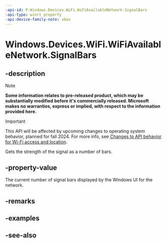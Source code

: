 ```yaml
---
-api-id: P:Windows.Devices.WiFi.WiFiAvailableNetwork.SignalBars
-api-type: winrt property
-api-device-family-note: xbox
---
```


<!-- Property syntax
public byte SignalBars { get; }
-->

# Windows.Devices.WiFi.WiFiAvailableNetwork.SignalBars

## -description

> [!NOTE]
> **Some information relates to pre-released product, which may be substantially modified before it's commercially released. Microsoft makes no warranties, express or implied, with respect to the information provided here.**

> [!IMPORTANT]
> This API will be affected by upcoming changes to operating system behavior, planned for fall 2024. For more info, see [Changes to API behavior for Wi-Fi access and location](/windows/win32/nativewifi/wi-fi-access-location-changes).

Gets the strength of the signal as a number of bars.

## -property-value
The current number of signal bars displayed by the Windows UI for the network.

## -remarks

## -examples

## -see-also
